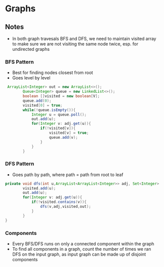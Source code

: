 # Graphs

## Notes
- In both graph travesals BFS and DFS, we need to maintain visited array to make sure we are not visiting the same node twice, esp. for undirected graphs

### BFS Pattern
- Best for finding nodes closest from root
- Goes level by level

```java
 ArrayList<Integer> out = new ArrayList<>();
        Queue<Integer> queue = new LinkedList<>();
        boolean []visited = new boolean[V];
        queue.add(0);
        visited[0] = true;
        while(!queue.isEmpty()){
            Integer u = queue.poll();
            out.add(u);
            for(Integer v: adj.get(u)){
                if(!visited[v]){
                    visited[v] = true;
                    queue.add(v);
                }
            }
        }
```  

### DFS Pattern
- Goes path by path, where path = path from root to leaf

```java
private void dfs(int u,ArrayList<ArrayList<Integer>> adj, Set<Integer> visited, ArrayList<Integer> out){
        visited.add(u);
        out.add(u);
        for(Integer v: adj.get(u)){
            if(!visited.contains(v)){
                dfs(v,adj,visited,out);
            }
        }
}
```
  

### Components
- Every BFS/DFS runs on only a connected component within the graph
- To find all components in a graph, count the number of times we ran DFS on the input graph, as input graph can be made up of disjoint components

